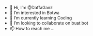 - 👋 Hi, I’m @DaffaGanz
- 👀 I’m interested in Botwa
- 🌱 I’m currently learning Coding
- 💞️ I’m looking to collaborate on buat bot
- 📫 How to reach me ...

<!---
DaffaGanz/DaffaGanz is a ✨ special ✨ repository because its `README.md` (this file) appears on your GitHub profile.
You can click the Preview link to take a look at your changes.
--->
